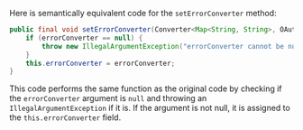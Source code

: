 Here is semantically equivalent code for the `setErrorConverter` method:

```java
public final void setErrorConverter(Converter<Map<String, String>, OAuth2Error> errorConverter) throws IllegalArgumentException {
    if (errorConverter == null) {
        throw new IllegalArgumentException("errorConverter cannot be null");
    }
    this.errorConverter = errorConverter;
}
```

This code performs the same function as the original code by checking if the `errorConverter` argument is `null` and throwing an `IllegalArgumentException` if it is. If the argument is not null, it is assigned to the `this.errorConverter` field.